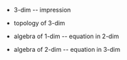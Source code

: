 - 3-dim -- impression

- topology of 3-dim

- algebra of 1-dim -- equation in 2-dim
- algebra of 2-dim -- equation in 3-dim

